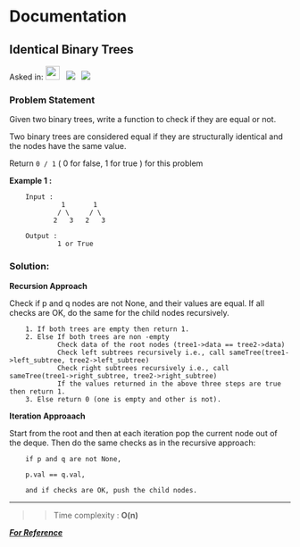 # Documentation

## **Identical Binary Trees**

Asked in: 
<img src= "https://img.shields.io/badge/-Amazon-orange" height="25">&nbsp;&nbsp;
<img src= "https://img.shields.io/badge/-Interviewbit-skyblue">&nbsp;&nbsp;
<img src= "https://img.shields.io/badge/-Python-brown">&nbsp;&nbsp;


### Problem Statement 
Given two binary trees, write a function to check if they are equal or not.

Two binary trees are considered equal if they are structurally identical and the nodes have the same value.

Return ```0 / 1``` ( 0 for false, 1 for true ) for this problem


**Example 1 :**

        Input : 
                 1       1
                / \     / \
               2   3   2   3

        Output : 
                1 or True



        
 ### Solution:

**Recursion Approach**

  Check if p and q nodes are not None, and their values are equal. If all checks are OK, do the same for the child nodes recursively.
      
        1. If both trees are empty then return 1.
        2. Else If both trees are non -empty
                Check data of the root nodes (tree1->data == tree2->data)
                Check left subtrees recursively i.e., call sameTree(tree1->left_subtree, tree2->left_subtree)
                Check right subtrees recursively i.e., call sameTree(tree1->right_subtree, tree2->right_subtree)
                If the values returned in the above three steps are true then return 1.
        3. Else return 0 (one is empty and other is not).
        
  
  
**Iteration Approaach**

Start from the root and then at each iteration pop the current node out of the deque. Then do the same checks as in the recursive approach:

        if p and q are not None,

        p.val == q.val,

        and if checks are OK, push the child nodes.



****
 
           
 >>Time complexity : **O(n)**

***[For Reference](https://www.interviewbit.com/problems/identical-binary-trees/)***
